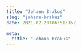 ```yaml
---
title: "Johann Brakus"
slug: "johann-brakus"
date: 2021-02-20T06:51:35Z

meta:
  title: "Johann Brakus"
---
```


